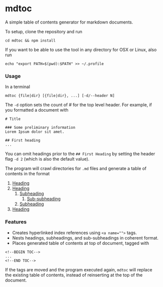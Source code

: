 # mdtoc

A simple table of contents generator for markdown documents. 

To setup, clone the repository and run
```
cd mdtoc && npm install
```

If you want to be able to use the tool in any directory for OSX or Linux, also run
```
echo "export PATH=$(pwd):$PATH" >> ~/.profile
```

### Usage
In a terminal
```
mdtoc {file|dir} [{file|dir}, ...] [-d/--header N]
```
The `-d` option sets the count of # for the top level header. For example, if you formatted a document with
```
# Title

### Some preliminary information
Lorem Ipsum dolor sit amet.

## First heading
...
```
You can omit headings prior to the `## First Heading` by setting the header flag `-d 2` (which is also the default value).

The program will crawl directories for `.md` files and generate a table of contents in the format

1. [Heading]()
2. [Heading]()
	1. [Subheading]()
		1. [Sub-subheading]()
	2. [Subheading]()
3. [Heading]()

### Features
- Creates hyperlinked index references using `<a name="">` tags.
- Nests headings, subheadings, and sub-subheadings in coherent format.
- Places generated table of contents at top of document, tagged with 
```
<!--BEGIN TOC-->
...
<!--END TOC-->
```
If the tags are moved and the program executed again, `mdtoc` will replace the existing table of contents, instead of reinserting at the top of the document.